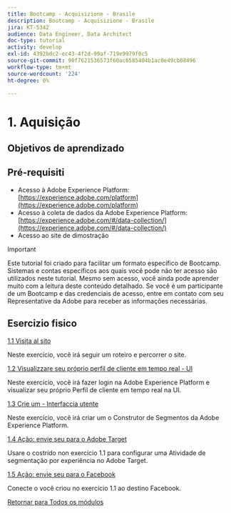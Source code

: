 ```yaml
---
title: Bootcamp - Acquisizione - Brasile
description: Bootcamp - Acquisizione - Brasile
jira: KT-5342
audience: Data Engineer, Data Architect
doc-type: tutorial
activity: develop
exl-id: 4392bdc2-ec43-4f2d-99af-719e9979f0c5
source-git-commit: 90f7621536573f60ac6585404b1ac0e49cb08496
workflow-type: tm+mt
source-wordcount: '224'
ht-degree: 0%

---
```


# 1. Aquisição

## Objetivos de aprendizado

## Pré-requisiti

- Acesso à Adobe Experience Platform: [https://experience.adobe.com/platform](https://experience.adobe.com/platform)
- Acesso à coleta de dados da Adobe Experience Platform: [https://experience.adobe.com/#/data-collection/](https://experience.adobe.com/#/data-collection/)
- Acesso ao site de dimostração

>[!IMPORTANT]
>
>Este tutorial foi criado para facilitar um formato específico de Bootcamp. Sistemas e contas específicos aos quais você pode não ter acesso são utilizados neste tutorial. Mesmo sem acesso, você ainda pode aprender muito com a leitura deste conteúdo detalhado. Se você é um participante de um Bootcamp e das credenciais de acesso, entre em contato com seu Representative da Adobe para receber as informações necessárias.

## Esercizio fisico

[1.1 Visita al sito](./ex1.md)

Neste exercício, você irá seguir um roteiro e percorrer o site.

[1.2 Visualizzare seu próprio perfil de cliente em tempo real - UI](./ex2.md)

Neste exercício, você irá fazer login na Adobe Experience Platform e visualizar seu próprio Perfil de cliente em tempo real na UI.

[1.3 Crie um - Interfaccia utente](./ex3.md)

Neste exercício, você irá criar um o Construtor de Segmentos da Adobe Experience Platform.

[1.4 Ação: envie seu para o Adobe Target](./ex4.md)

Usare o costrído non exercício 1.1 para configurar uma Atividade de segmentação por experiência no Adobe Target.

[1.5 Ação: envie seu para o Facebook](./ex5.md)

Conecte o você criou no exercício 1.1 ao destino Facebook.

[Retornar para Todos os módulos](../../overview.md)
